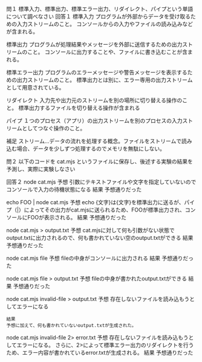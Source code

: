 問１
標準入力、標準出力、標準エラー出力、リダイレクト、パイプという単語について調べなさい
回答１
標準入力
プログラムが外部からデータを受け取るための入力ストリームのこと。
コンソールからの入力やファイルの読み込みなどが含まれる。

標準出力
プログラムが処理結果やメッセージを外部に送信するための出力ストリームのこと。
コンソールに出力することや、ファイルに書き込むことが含まれる。

標準エラー出力
プログラムのエラーメッセージや警告メッセージを表示するための出力ストリームのこと。
標準出力とは別に、エラー専用の出力ストリームとして用意されている。

リダイレクト
入力先や出力元のストリームを別の場所に切り替える操作のこと。
標準出力するファイルを切り替える操作が含まれる

パイプ
１つのプロセス（アプリ）の出力ストリームを別のプロセスの入力ストリームとしてつなぐ操作のこと。

補足
ストリーム…データの流れを処理する概念。ファイルをストリームで読み込む場合、データを少しずつ処理するのでメモリを無駄にしない。


問２
以下のコードを cat.mjs というファイルに保存し、後述する実験の結果を予測し、実際に実験しなさい

回答２
node cat.mjs
    予想
    引数にテキストファイルや文字を指定していないのでコンソールで入力の待機状態になる
    結果
    予想通りだった

echo FOO | node cat.mjs
    予想
    echo {文字}は{文字}を標準出力に送るが、パイプ（|）によってその出力がcat.mjsに送られるため、FOOが標準出力され、コンソールにFOOが表示される。
    結果
    予想通りだった

node cat.mjs > output.txt
    予想
    cat.mjsに対して何も引数がない状態でoutput.txtに出力されるので、何も書かれていない空のoutput.txtができる
    結果
    予想通りだった

node cat.mjs file
    予想
    fileの中身がコンソールに出力される
    結果
    予想通りだった

node cat.mjs file > output.txt
    予想
    fileの中身が書かれたoutput.txtができる
    結果
    予想通りだった

node cat.mjs invalid-file > output.txt
    予想
    存在しないファイルを読み込もうとしてエラーになる

    結果
    予想に加えて、何も書かれていないoutput.txtが生成された。

node cat.mjs invalid-file 2> error.txt
    予想
    存在しないファイルを読み込もうとしてエラーになる。
    さらに、2>によって標準エラー出力のリダイレクトを行うため、エラー内容が書かれているerror.txtが生成される。
    結果
    予想通りだった